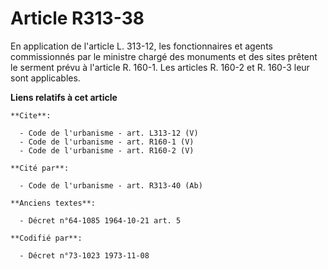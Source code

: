 # Article R313-38

En application de l'article L. 313-12, les fonctionnaires et agents commissionnés par le ministre chargé des monuments et des
sites prêtent le serment prévu à l'article R. 160-1. Les articles R. 160-2 et R. 160-3 leur sont applicables.

**Liens relatifs à cet article**

	**Cite**:

	  - Code de l'urbanisme - art. L313-12 (V)
	  - Code de l'urbanisme - art. R160-1 (V)
	  - Code de l'urbanisme - art. R160-2 (V)

	**Cité par**:

	  - Code de l'urbanisme - art. R313-40 (Ab)

	**Anciens textes**:

	  - Décret n°64-1085 1964-10-21 art. 5

	**Codifié par**:

	  - Décret n°73-1023 1973-11-08
